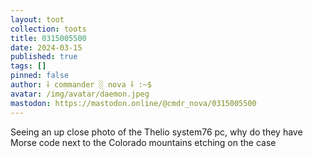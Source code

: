 ```yaml
---
layout: toot
collection: toots
title: 0315005500
date: 2024-03-15
published: true
tags: []
pinned: false
author: ⸸ commander ░ nova ⸸ :~$
avatar: /img/avatar/daemon.jpeg
mastodon: https://mastodon.online/@cmdr_nova/0315005500
---
```


Seeing an up close photo of the Thelio system76 pc, why do they have Morse code next to the Colorado mountains etching on the case
